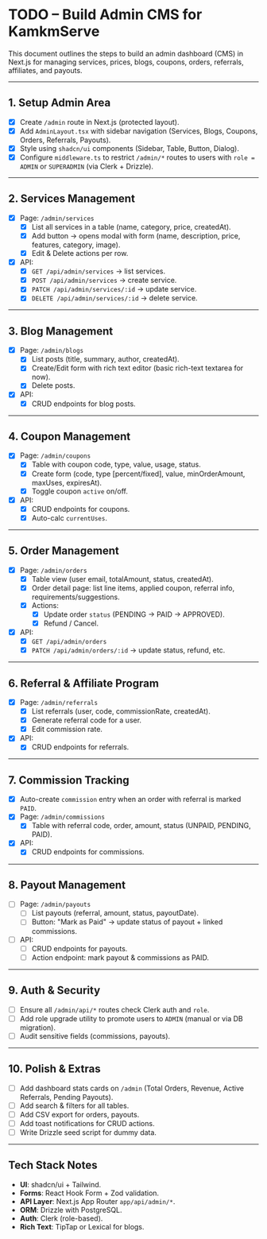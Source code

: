 # TODO – Build Admin CMS for KamkmServe

This document outlines the steps to build an admin dashboard (CMS) in Next.js for managing
services, prices, blogs, coupons, orders, referrals, affiliates, and payouts.

---

## 1. Setup Admin Area

- [x] Create `/admin` route in Next.js (protected layout).
- [x] Add `AdminLayout.tsx` with sidebar navigation (Services, Blogs, Coupons, Orders, Referrals, Payouts).
- [x] Style using `shadcn/ui` components (Sidebar, Table, Button, Dialog).
- [x] Configure `middleware.ts` to restrict `/admin/*` routes to users with `role = ADMIN` or `SUPERADMIN` (via Clerk + Drizzle).

---

## 2. Services Management

- [x] Page: `/admin/services`
  - [x] List all services in a table (name, category, price, createdAt).
  - [x] Add button → opens modal with form (name, description, price, features, category, image).
  - [x] Edit & Delete actions per row.
- [x] API:
  - [x] `GET /api/admin/services` → list services.
  - [x] `POST /api/admin/services` → create service.
  - [x] `PATCH /api/admin/services/:id` → update service.
  - [x] `DELETE /api/admin/services/:id` → delete service.

---

## 3. Blog Management

- [x] Page: `/admin/blogs`
  - [x] List posts (title, summary, author, createdAt).
  - [x] Create/Edit form with rich text editor (basic rich-text textarea for now).
  - [x] Delete posts.
- [x] API:
  - [x] CRUD endpoints for blog posts.

---

## 4. Coupon Management

- [x] Page: `/admin/coupons`
  - [x] Table with coupon code, type, value, usage, status.
  - [x] Create form (code, type [percent/fixed], value, minOrderAmount, maxUses, expiresAt).
  - [x] Toggle coupon `active` on/off.
- [x] API:
  - [x] CRUD endpoints for coupons.
  - [x] Auto-calc `currentUses`.

---

## 5. Order Management

- [x] Page: `/admin/orders`
  - [x] Table view (user email, totalAmount, status, createdAt).
  - [x] Order detail page: list line items, applied coupon, referral info, requirements/suggestions.
  - [x] Actions:
    - [x] Update order `status` (PENDING → PAID → APPROVED).
    - [x] Refund / Cancel.
- [x] API:
  - [x] `GET /api/admin/orders`
  - [x] `PATCH /api/admin/orders/:id` → update status, refund, etc.

---

## 6. Referral & Affiliate Program

- [x] Page: `/admin/referrals`
  - [x] List referrals (user, code, commissionRate, createdAt).
  - [x] Generate referral code for a user.
  - [x] Edit commission rate.
- [x] API:
  - [x] CRUD endpoints for referrals.

---

## 7. Commission Tracking

- [x] Auto-create `commission` entry when an order with referral is marked `PAID`.
- [x] Page: `/admin/commissions`
  - [x] Table with referral code, order, amount, status (UNPAID, PENDING, PAID).
- [x] API:
  - [x] CRUD endpoints for commissions.

---

## 8. Payout Management

- [ ] Page: `/admin/payouts`
  - [ ] List payouts (referral, amount, status, payoutDate).
  - [ ] Button: "Mark as Paid" → update status of payout + linked commissions.
- [ ] API:
  - [ ] CRUD endpoints for payouts.
  - [ ] Action endpoint: mark payout & commissions as PAID.

---

## 9. Auth & Security

- [ ] Ensure all `/admin/api/*` routes check Clerk auth and `role`.
- [ ] Add role upgrade utility to promote users to `ADMIN` (manual or via DB migration).
- [ ] Audit sensitive fields (commissions, payouts).

---

## 10. Polish & Extras

- [ ] Add dashboard stats cards on `/admin` (Total Orders, Revenue, Active Referrals, Pending Payouts).
- [ ] Add search & filters for all tables.
- [ ] Add CSV export for orders, payouts.
- [ ] Add toast notifications for CRUD actions.
- [ ] Write Drizzle seed script for dummy data.

---

## Tech Stack Notes

- **UI**: shadcn/ui + Tailwind.
- **Forms**: React Hook Form + Zod validation.
- **API Layer**: Next.js App Router `app/api/admin/*`.
- **ORM**: Drizzle with PostgreSQL.
- **Auth**: Clerk (role-based).
- **Rich Text**: TipTap or Lexical for blogs.
